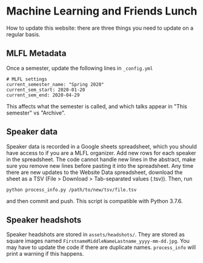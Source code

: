 # Machine Learning and Friends Lunch

How to update this website: there are three things you need to update on a regular basis.

## MLFL Metadata

Once a semester, update the following lines in `_config.yml`

```
# MLFL settings
current_semester_name: "Spring 2020"
current_sem_start: 2020-01-20
current_sem_end: 2020-04-29
```

This affects what the semester is called, and which talks appear in "This semester" vs "Archive".

## Speaker data

Speaker data is recorded in a Google sheets spreadsheet, which you should have access to if you are a MLFL organizer. 
Add new rows for each speaker in the spreadsheet. The code cannot handle new lines in the abstract, make sure you remove new lines before pasting it into the spreadsheet. 
Any time there are new updates to the Website Data spreadsheet, 
download the sheet as a TSV (File > Download > Tab-separated values (.tsv)). Then, run

`python process_info.py /path/to/new/tsv/file.tsv`

and then commit and push. This script is compatible with Python 3.7.6.

## Speaker headshots

Speaker headshots are stored in `assets/headshots/`. 
They are stored as square images named `FirstnameMiddleNameLastname_yyyy-mm-dd.jpg`. 
You may have to update the code if there are duplicate names. `process_info` will print a warning if this happens.
